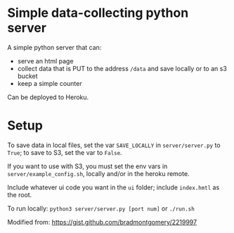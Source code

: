 # Simple data-collecting python server
A simple python server that can: 
- serve an html page 
- collect data that is PUT to the address `/data` and save locally or to an s3 bucket
- keep a simple counter

Can be deployed to Heroku.

# Setup
To save data in local files, set the var `SAVE_LOCALLY` in `server/server.py` to `True`; to save to S3, set the var to `False`.

If you want to use with S3, you must set the env vars in `server/example_config.sh`, locally and/or in the heroku remote.

Include whatever ui code you want in the `ui` folder; include `index.hmtl` as the root.

To run locally: `python3 server/server.py [port num]` or `./run.sh`

Modified from: https://gist.github.com/bradmontgomery/2219997

